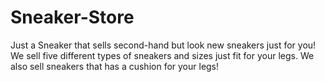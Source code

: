 # Sneaker-Store
Just a Sneaker that sells second-hand but look new sneakers just for you! We sell five different types of sneakers and sizes just fit for your legs. We also sell sneakers that has a cushion for your legs!
